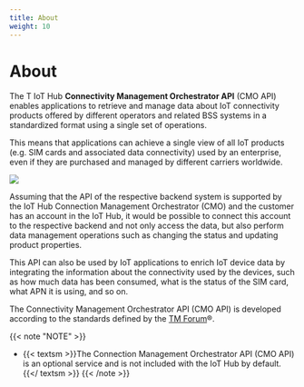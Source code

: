 ```yaml
---
title: About
weight: 10
---
```


# About

The T IoT Hub **Connectivity Management Orchestrator API** (CMO API) enables applications to retrieve and manage data about IoT connectivity products offered by different operators and related BSS systems in a standardized format using a single set of operations. 

This means that applications can achieve a single view of all IoT products (e.g. SIM cards and associated data connectivity) used by an enterprise, even if they are purchased and managed by different carriers worldwide.


![](https://hub.iot.telekom.com/docs/cmo-api/images/carrier1.png)


Assuming that the API of the respective backend system is supported by the IoT Hub Connection Management Orchestrator (CMO) and the customer has an account in the IoT Hub, it would be possible to connect this account to the respective backend and not only access the data, but also perform data management operations such as changing the status and updating product properties. 

This API can also be used by IoT applications to enrich IoT device data by integrating the information about the connectivity used by the devices, such as how much data has been consumed, what is the status of the SIM card, what APN it is using, and so on.

The Connectivity Management Orchestrator API (CMO API) is developed according to the standards defined by the [TM Forum](https://www.tmforum.org/)®.



{{< note "NOTE" >}}
  - {{< textsm >}}The Connection Management Orchestrator API (CMO API) is an optional service and is not included with the IoT Hub by default.{{</ textsm >}}
{{< /note >}}